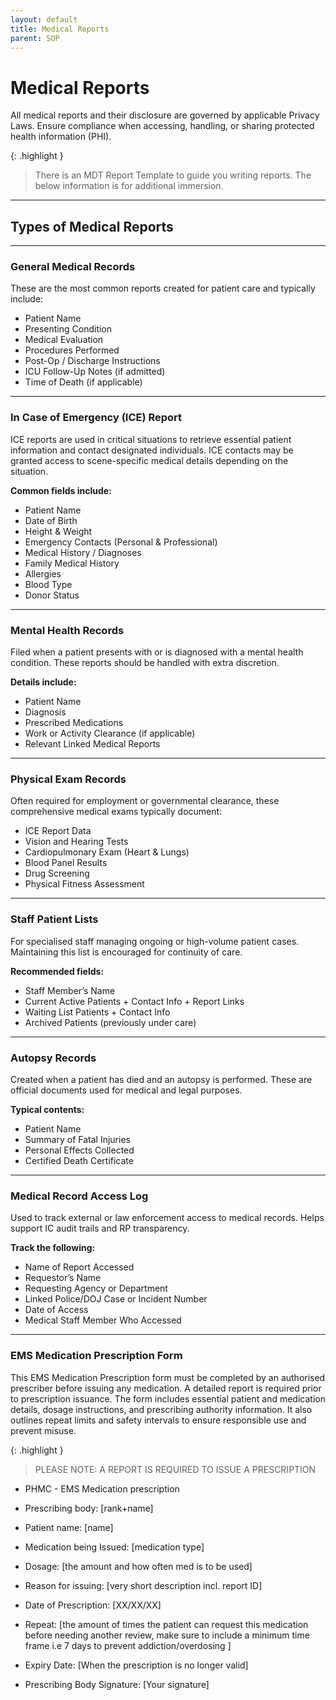 ```yaml
---
layout: default
title: Medical Reports
parent: SOP
---
```


# Medical Reports  
All medical reports and their disclosure are governed by applicable Privacy Laws. Ensure compliance when accessing, handling, or sharing protected health information (PHI).

{: .highlight }
> There is an MDT Report Template to guide you writing reports. The below information is for additional immersion.

---

## Types of Medical Reports

---

### General Medical Records  
These are the most common reports created for patient care and typically include:

- Patient Name  
- Presenting Condition  
- Medical Evaluation  
- Procedures Performed  
- Post-Op / Discharge Instructions  
- ICU Follow-Up Notes (if admitted)  
- Time of Death (if applicable)

---

### In Case of Emergency (ICE) Report  
ICE reports are used in critical situations to retrieve essential patient information and contact designated individuals. ICE contacts may be granted access to scene-specific medical details depending on the situation.

**Common fields include:**

- Patient Name  
- Date of Birth  
- Height & Weight  
- Emergency Contacts (Personal & Professional)  
- Medical History / Diagnoses  
- Family Medical History  
- Allergies  
- Blood Type  
- Donor Status

---

### Mental Health Records  
Filed when a patient presents with or is diagnosed with a mental health condition. These reports should be handled with extra discretion.

**Details include:**

- Patient Name  
- Diagnosis  
- Prescribed Medications  
- Work or Activity Clearance (if applicable)  
- Relevant Linked Medical Reports

---

### Physical Exam Records  
Often required for employment or governmental clearance, these comprehensive medical exams typically document:

- ICE Report Data  
- Vision and Hearing Tests  
- Cardiopulmonary Exam (Heart & Lungs)  
- Blood Panel Results  
- Drug Screening  
- Physical Fitness Assessment

---

### Staff Patient Lists  
For specialised staff managing ongoing or high-volume patient cases. Maintaining this list is encouraged for continuity of care.

**Recommended fields:**

- Staff Member’s Name  
- Current Active Patients + Contact Info + Report Links  
- Waiting List Patients + Contact Info  
- Archived Patients (previously under care)

---

### Autopsy Records  
Created when a patient has died and an autopsy is performed. These are official documents used for medical and legal purposes.

**Typical contents:**

- Patient Name  
- Summary of Fatal Injuries  
- Personal Effects Collected  
- Certified Death Certificate

---

### Medical Record Access Log  
Used to track external or law enforcement access to medical records. Helps support IC audit trails and RP transparency.

**Track the following:**

- Name of Report Accessed  
- Requestor’s Name  
- Requesting Agency or Department  
- Linked Police/DOJ Case or Incident Number  
- Date of Access  
- Medical Staff Member Who Accessed

---
### EMS Medication Prescription Form  
This EMS Medication Prescription form must be completed by an authorised prescriber before issuing any medication. 
A detailed report is required prior to prescription issuance. The form includes essential patient and medication details, dosage instructions, and prescribing authority information. 
It also outlines repeat limits and safety intervals to ensure responsible use and prevent misuse.

{: .highlight }
>PLEASE NOTE: A REPORT IS REQUIRED TO ISSUE A PRESCRIPTION

- PHMC - EMS Medication prescription
- Prescribing body: [rank+name]
- Patient name: [name]

- Medication being Issued: [medication type]

- Dosage: [the amount and how often med is to be used]

- Reason for issuing: [very short description incl. report ID]

- Date of Prescription: [XX/XX/XX]
- Repeat: [the amount of times the patient can request this medication before needing another review, make sure to include a minimum time frame i.e 7 days to prevent addiction/overdosing ]
- Expiry Date: [When the prescription is no longer valid] 

- Prescribing Body Signature: [Your signature]

